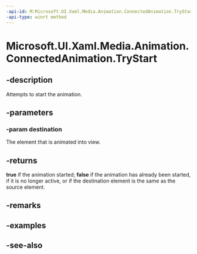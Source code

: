 ```yaml
---
-api-id: M:Microsoft.UI.Xaml.Media.Animation.ConnectedAnimation.TryStart(Microsoft.UI.Xaml.UIElement)
-api-type: winrt method
---
```


<!-- Method syntax
public bool TryStart(Windows.UI.Xaml.UIElement destination)
-->

# Microsoft.UI.Xaml.Media.Animation.ConnectedAnimation.TryStart

## -description
Attempts to start the animation.

## -parameters
### -param destination
The element that is animated into view.

## -returns
**true** if the animation started; **false** if the animation has already been started, if it is no longer active, or if the destination element is the same as the source element.

## -remarks

## -examples

## -see-also
